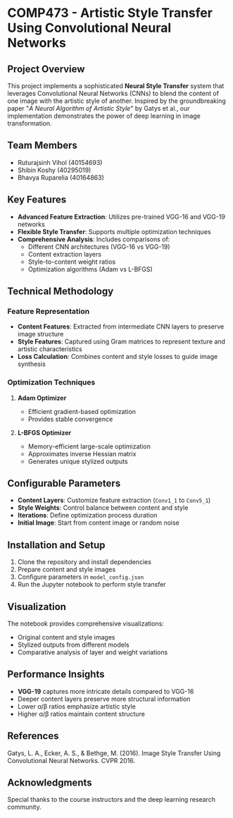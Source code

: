 # COMP473 - Artistic Style Transfer Using Convolutional Neural Networks

## Project Overview

This project implements a sophisticated **Neural Style Transfer** system that leverages Convolutional Neural Networks (CNNs) to blend the content of one image with the artistic style of another. Inspired by the groundbreaking paper "*A Neural Algorithm of Artistic Style*" by Gatys et al., our implementation demonstrates the power of deep learning in image transformation.

## Team Members

- Ruturajsinh Vihol (40154693)
- Shibin Koshy (40295019)
- Bhavya Ruparelia (40164863)

## Key Features

- **Advanced Feature Extraction**: Utilizes pre-trained VGG-16 and VGG-19 networks
- **Flexible Style Transfer**: Supports multiple optimization techniques
- **Comprehensive Analysis**: Includes comparisons of:
  - Different CNN architectures (VGG-16 vs VGG-19)
  - Content extraction layers
  - Style-to-content weight ratios
  - Optimization algorithms (Adam vs L-BFGS)

## Technical Methodology

### Feature Representation

- **Content Features**: Extracted from intermediate CNN layers to preserve image structure
- **Style Features**: Captured using Gram matrices to represent texture and artistic characteristics
- **Loss Calculation**: Combines content and style losses to guide image synthesis

### Optimization Techniques

1. **Adam Optimizer**
   - Efficient gradient-based optimization
   - Provides stable convergence

2. **L-BFGS Optimizer**
   - Memory-efficient large-scale optimization
   - Approximates inverse Hessian matrix
   - Generates unique stylized outputs

## Configurable Parameters

- **Content Layers**: Customize feature extraction (`Conv1_1` to `Conv5_1`)
- **Style Weights**: Control balance between content and style
- **Iterations**: Define optimization process duration
- **Initial Image**: Start from content image or random noise

## Installation and Setup

1. Clone the repository and install dependencies
2. Prepare content and style images
3. Configure parameters in `model_config.json`
4. Run the Jupyter notebook to perform style transfer

## Visualization

The notebook provides comprehensive visualizations:

- Original content and style images
- Stylized outputs from different models
- Comparative analysis of layer and weight variations

## Performance Insights

- **VGG-19** captures more intricate details compared to VGG-16
- Deeper content layers preserve more structural information
- Lower α/β ratios emphasize artistic style
- Higher α/β ratios maintain content structure

## References

Gatys, L. A., Ecker, A. S., & Bethge, M. (2016). Image Style Transfer Using Convolutional Neural Networks. CVPR 2016.

## Acknowledgments

Special thanks to the course instructors and the deep learning research community.
